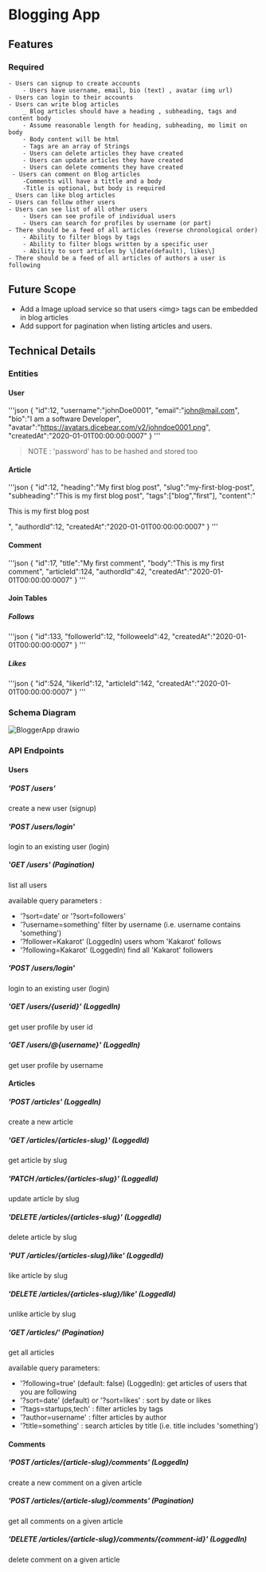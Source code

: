 # Blogging App

## Features
### Required
    - Users can signup to create accounts
        - Users have username, email, bio (text) , avatar (img url)
    - Users can login to their accounts
    - Users can write blog articles
        _ Blog articles should have a heading , subheading, tags and content body
        - Assume reasonable length for heading, subheading, mo limit on body
        - Body content will be html
        - Tags are an array of Strings
        - Users can delete articles they have created
        - Users can update articles they have created
        - Users can delete comments they have created
     - Users can comment on Blog articles
        -Comments will have a tittle and a body
        -Title is optional, but body is required
    _ Users can like blog articles
    - Users can follow other users
    - Users can see list of all other users
        - Users can see profile of individual users
        - Users can search for profiles by username (or part)
    - There should be a feed of all articles (reverse chronological order)
        - Ability to filter blogs by tags
        - Ability to filter blogs written by a specific user
        - Ability to sort articles by \[date(default), likes\]
    - There should be a feed of all articles of authors a user is following

## Future Scope
- Add a Image upload service so that users \<img\> tags can be embedded in blog articles
- Add support for pagination when listing articles and users.

## Technical Details

### Entities


#### User
'''json
{
"id":12,
"username":"johnDoe0001",
"email":"john@mail.com",
"bio":"I am a software Developer",
"avatar":"https://avatars.dicebear.com/v2/johndoe0001.png",
"createdAt":"2020-01-01T00:00:00:0007"
}
'''
> NOTE : 'password' has to be hashed and stored too

#### Article
'''json 
{
"id":12,
"heading":"My first blog post",
"slug":"my-first-blog-post",
"subheading":"This is my first blog post",
"tags":["blog","first"],
"content":"<p> This is my first blog post</p>",
"authordId":12,
"createdAt":"2020-01-01T00:00:00:0007"
}
'''
#### Comment
'''json
{
"id":17,
"title":"My first comment",
"body":"This is my first comment",
"articleId":124,
"authordId":42,
"createdAt":"2020-01-01T00:00:00:0007"
}
'''
#### Join Tables

##### Follows
'''json
{
"id":133,
"followerId":12,
"followeeId":42,
"createdAt":"2020-01-01T00:00:00:0007"
}
'''

##### Likes
'''json
{
"id":524,
"likerId":12,
"articleId":142,
"createdAt":"2020-01-01T00:00:00:0007"
}
'''
### Schema Diagram

![BloggerApp drawio](https://github.com/utsavbansal/bloggingapp/assets/16816167/00cc1ac4-af54-4713-a087-ce54796355c9)




### API Endpoints

#### Users

##### 'POST /users'
create a new user (signup)

##### 'POST /users/login'
login to an existing user (login)

##### 'GET /users' (Pagination)
list all users

available query parameters :
- '?sort=date' or '?sort=followers'
- '?username=something' filter by username (i.e. username contains 'something')
- '?follower=Kakarot' (LoggedIn)  users whom 'Kakarot' follows
- '?following=Kakarot' (LoggedIn)  find all 'Kakarot' followers

##### 'POST /users/login'
login to an existing user (login)

##### 'GET /users/{userid}'  (LoggedIn)
get user profile by user id

##### 'GET /users/@{username}' (LoggedIn)
get user profile by username

#### Articles

##### 'POST /articles' (LoggedIn)
create a new article

##### 'GET /articles/{articles-slug}' (LoggedId)
get article by slug

##### 'PATCH /articles/{articles-slug}' (LoggedId)
update article by slug

##### 'DELETE /articles/{articles-slug}' (LoggedId)
delete article by slug

##### 'PUT /articles/{articles-slug}/like' (LoggedId)
like article by slug

##### 'DELETE /articles/{articles-slug}/like' (LoggedId)
unlike article by slug

##### 'GET /articles/'  (Pagination)
get all articles

available query parameters:
- '?following=true' (default: false) (LoggedIn): get articles of users that you are following
- '?sort=date' (default) or '?sort=likes' : sort by date or likes
- '?tags=startups,tech' : filter articles by tags
- '?author=username' : filter articles by author
- '?title=something' : search articles by title (i.e. title includes 'something')

#### Comments

##### 'POST /articles/{article-slug}/comments'  (LoggedIn)
create a new comment on a given article

##### 'POST /articles/{article-slug}/comments'  (Pagination)
get all comments on a given article

##### 'DELETE /articles/{article-slug}/comments/{comment-id}'  (LoggedIn)
delete comment on a given article